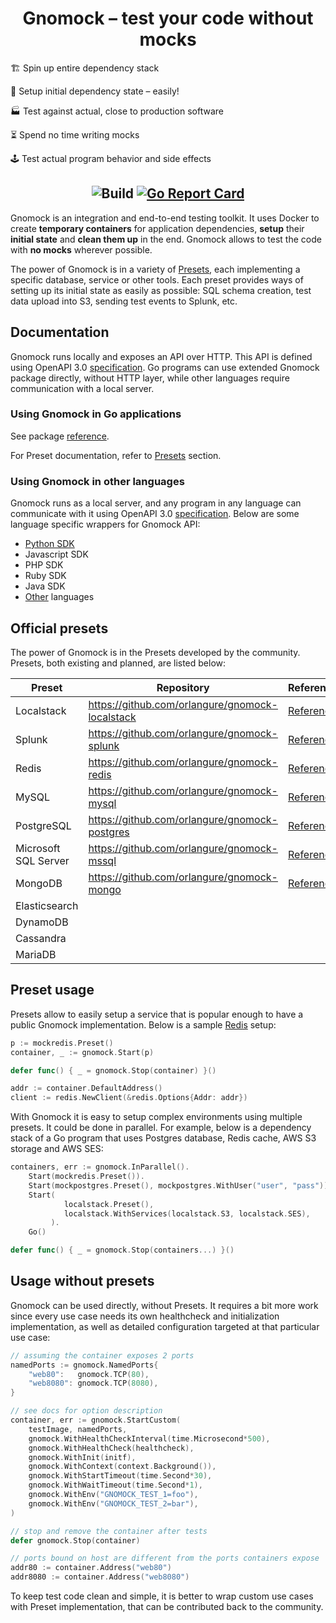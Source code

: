 # <div align="center">Gnomock – test your code without mocks</div>

🏗️ Spin up entire dependency stack

🎁 Setup initial dependency state – easily!

🏭 Test against actual, close to production software

⏳ Spend no time writing mocks

🕹️ Test actual program behavior and side effects

## <div align="center">![Build](https://github.com/orlangure/gnomock/workflows/Build/badge.svg) [![Go Report Card](https://goreportcard.com/badge/github.com/orlangure/gnomock)](https://goreportcard.com/report/github.com/orlangure/gnomock)</div>

Gnomock is an integration and end-to-end testing toolkit. It uses Docker to
create **temporary containers** for application dependencies, **setup** their
**initial state** and **clean them up** in the end. Gnomock allows to test the
code with **no mocks** wherever possible.

The power of Gnomock is in a variety of [Presets](#official-presets), each
implementing a specific database, service or other tools. Each preset provides
ways of setting up its initial state as easily as possible: SQL schema
creation, test data upload into S3, sending test events to Splunk, etc.

## Documentation

Gnomock runs locally and exposes an API over HTTP. This API is defined using
OpenAPI 3.0
[specification](https://app.swaggerhub.com/apis/orlangure/gnomock/1.0.1). Go
programs can use extended Gnomock package directly, without HTTP layer, while
other languages require communication with a local server.

### Using Gnomock in Go applications

See package [reference](https://pkg.go.dev/github.com/orlangure/gnomock?tab=doc).

For Preset documentation, refer to [Presets](#official-presets) section.

### Using Gnomock in other languages

Gnomock runs as a local server, and any program in any language can communicate
with it using OpenAPI 3.0
[specification](https://app.swaggerhub.com/apis/orlangure/gnomock/1.0.1). Below
are some language specific wrappers for Gnomock API:

- [Python SDK](https://github.com/orlangure/gnomock-python-sdk)
- Javascript SDK
- PHP SDK
- Ruby SDK
- Java SDK
- [Other](https://openapi-generator.tech/docs/generators) languages

## Official presets

The power of Gnomock is in the Presets developed by the community. Presets,
both existing and planned, are listed below:

| Preset | Repository | Reference |
|--------|------------|-----------|
Localstack | https://github.com/orlangure/gnomock-localstack | [Reference](https://pkg.go.dev/github.com/orlangure/gnomock-localstack?tab=doc)
Splunk | https://github.com/orlangure/gnomock-splunk | [Reference](https://pkg.go.dev/github.com/orlangure/gnomock-splunk?tab=doc)
Redis | https://github.com/orlangure/gnomock-redis | [Reference](https://pkg.go.dev/github.com/orlangure/gnomock-redis?tab=doc)
MySQL | https://github.com/orlangure/gnomock-mysql | [Reference](https://pkg.go.dev/github.com/orlangure/gnomock-mysql?tab=doc)
PostgreSQL | https://github.com/orlangure/gnomock-postgres | [Reference](https://pkg.go.dev/github.com/orlangure/gnomock-postgres?tab=doc)
Microsoft SQL Server | https://github.com/orlangure/gnomock-mssql | [Reference](https://pkg.go.dev/github.com/orlangure/gnomock-mssql?tab=doc)
MongoDB | https://github.com/orlangure/gnomock-mongo | [Reference](https://pkg.go.dev/github.com/orlangure/gnomock-mongo?tab=doc)
Elasticsearch | |
DynamoDB | |
Cassandra | |
MariaDB | |

## Preset usage

Presets allow to easily setup a service that is popular enough to have a public
Gnomock implementation. Below is a sample
[Redis](https://github.com/orlangure/gnomock-redis) setup:

```go
p := mockredis.Preset()
container, _ := gnomock.Start(p)

defer func() { _ = gnomock.Stop(container) }()

addr := container.DefaultAddress()
client := redis.NewClient(&redis.Options{Addr: addr})
```

With Gnomock it is easy to setup complex environments using multiple presets.
It could be done in parallel. For example, below is a dependency stack of a Go
program that uses Postgres database, Redis cache, AWS S3 storage and AWS SES:

```go
containers, err := gnomock.InParallel().
    Start(mockredis.Preset()).
    Start(mockpostgres.Preset(), mockpostgres.WithUser("user", "pass")).
    Start(
            localstack.Preset(),
            localstack.WithServices(localstack.S3, localstack.SES),
         ).
    Go()

defer func() { _ = gnomock.Stop(containers...) }()
```

## Usage without presets

Gnomock can be used directly, without Presets. It requires a bit more work
since every use case needs its own healthcheck and initialization
implementation, as well as detailed configuration targeted at that particular
use case:

```go
// assuming the container exposes 2 ports
namedPorts := gnomock.NamedPorts{
    "web80":   gnomock.TCP(80),
    "web8080": gnomock.TCP(8080),
}

// see docs for option description
container, err := gnomock.StartCustom(
    testImage, namedPorts,
    gnomock.WithHealthCheckInterval(time.Microsecond*500),
    gnomock.WithHealthCheck(healthcheck),
    gnomock.WithInit(initf),
    gnomock.WithContext(context.Background()),
    gnomock.WithStartTimeout(time.Second*30),
    gnomock.WithWaitTimeout(time.Second*1),
    gnomock.WithEnv("GNOMOCK_TEST_1=foo"),
    gnomock.WithEnv("GNOMOCK_TEST_2=bar"),
)

// stop and remove the container after tests
defer gnomock.Stop(container)

// ports bound on host are different from the ports containers expose
addr80 := container.Address("web80")
addr8080 := container.Address("web8080")
```

To keep test code clean and simple, it is better to wrap custom use cases with
Preset implementation, that can be contributed back to the community.
